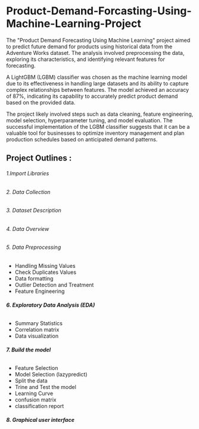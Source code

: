 # Product-Demand-Forcasting-Using-Machine-Learning-Project

The "Product Demand Forecasting Using Machine Learning" project aimed to predict future demand for products using historical data from the Adventure Works dataset. The analysis involved preprocessing the data, exploring its characteristics, and identifying relevant features for forecasting.

A LightGBM (LGBM) classifier was chosen as the machine learning model due to its effectiveness in handling large datasets and its ability to capture complex relationships between features. The model achieved an accuracy of 87%, indicating its capability to accurately predict product demand based on the provided data.

The project likely involved steps such as data cleaning, feature engineering, model selection, hyperparameter tuning, and model evaluation. The successful implementation of the LGBM classifier suggests that it can be a valuable tool for businesses to optimize inventory management and plan production schedules based on anticipated demand patterns.

<h2><b> Project Outlines :  </h2>
  <h6> 1.Import Libraries  </h6>
  <h6> 2. Data Collection </h6>
  <h6> 3. Dataset Description </h6>
  <h6> 4. Data Overview </h6>
  <h6> 5. Data Preprocessing </h6></b>
  
* Handling Missing Values
*   Check Duplicates Values
*   Data formatting
*   Outlier Detection and Treatment
*   Feature Engineering


   <h6><b> 6. Exploratory Data Analysis (EDA)</h6></b>
    
*    Summary Statistics
 *    Correlation matrix
 *    Data visualization



<h6><b>  7.	Build the model   </h6> </b>

* Feature Selection
* Model Selection (lazypredict)
* Split the data
* Trine and Test the model
* Learning Curve
* confusion matrix
* classification report

<h6><b>  8.	Graphical user interface   </h6> </b>



